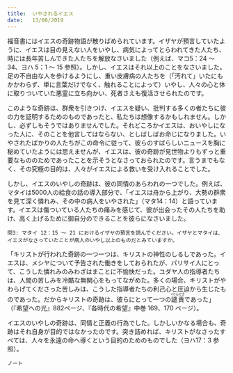 ```yaml
---
title:  いやされるイエス
date:   13/08/2019
---
```


福音書にはイエスの奇跡物語が散りばめられています。イザヤが預言していたように、イエスは目の見えない人をいやし、病気によってとらわれてきた人たち、時には長年苦しんできた人たちを解放なさいました（例えば、マコ5：24 ～ 34、ヨハ 5：1 ～ 15 参照）。しかし、イエスはそれ以上のことをなさいました。足の不自由な人を歩けるようにし、重い皮膚病の人たちを（「汚れて」いたにもかかわらず、単に言葉だけでなく、触れることによって）いやし、人々の心と体に取りついていた悪霊に立ち向かい、死者さえも復活させられたのです。

このような奇跡は、群衆を引きつけ、イエスを疑い、批判する多くの者たちに彼の力を証明するためのものであったと、私たちは想像するかもしれません。しかし、必ずしもそうではありませんでした。それどころかイエスは、おいやしになった人に、そのことを他言してはならない、としばしばお命じになりました。いやされたばかりの人たちがこの命令に従って、彼らのすばらしいニュースを胸に秘めていたようには思えませんが、イエスは、彼の奇跡が見世物よりもずっと重要なもののためであったことを示そうとなさっておられたのです。言うまでもなく、その究極の目的は、人々がイエスによる救いを受け入れることでした。

しかし、イエスのいやしの奇跡は、彼の同情のあらわれの一つでした。例えば、マタイは5000人の給食の話の導入部分で、「イエスは舟から上がり、大勢の群衆を見て深く憐れみ、その中の病人をいやされた」（マタ14：14）と語っています。イエスは傷ついている人たちの痛みを感じて、彼が出会ったその人たちを助け、高く上げるために御自分のできることを彼らになさいました。

`問3: マタイ 12：15 ～ 21 におけるイザヤの預言を読んでください。イザヤとマタイは、イエスがなさっていたことが病人のいやし以上のものだとみていますか。`

「キリストが行われた奇跡の一つ一つは、キリストの神性のしるしであった。イエスは、メシヤについて予告された働きをしておられたが、パリサイ人にとって、こうした憐れみのみわざはまことに不愉快だった。ユダヤ人の指導者たちは、人間の苦しみを冷酷な無関心をもってながめた。多くの場合、キリストがやわらげてくださった苦しみは、こうした指導者たちの利己心と圧迫から生じたものであった。だからキリストの奇跡は、彼らにとって一つの<ruby>譴責<rt><けんせき</rt></ruby>であった」（『希望への光』882ページ、『各時代の希望』中巻 169、170 ページ）。

イエスのいやしの奇跡は、同情と正義の行為でした。しかしいかなる場合も、奇跡はそれ自身が目的ではなかったのです。突き詰めれば、キリストがなさったすべては、人々を永遠の命へ導くという目的のためのものでした（ヨハ17：3 参照）。

`ノート`